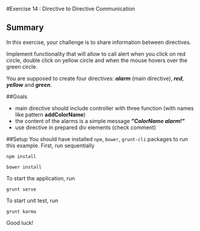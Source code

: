 #Exercise 14 : Directive to Directive Communication

## Summary
In this exercise, your challenge is to share information between directives. 

Implement functionality that will allow to call alert when you click on red circle, double click on yellow circle and when the mouse hovers over the green circle. 

You are supposed to create four directives:
***alarm*** (main directive), ***red***, ***yellow*** and ***green***.

##Goals
* main directive should include controller with three function (with names like pattern **addColorName**)
* the content of the alarms is a simple message ***"ColorName alarm!"***
* use directive in prepared div elements (check comment)
 
##Setup
You should have installed `npm`, `bower`, `grunt-cli`  packages to run this example. First, run sequentially

```
npm install
```

```
bower install
```

To start the application, run

```
grunt serve
```

To start unit test, run

```
grunt karma
```

Good luck!

